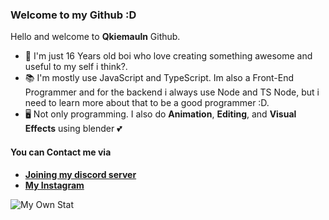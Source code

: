 ### Welcome to my Github :D

Hello and welcome to **Qkiemauln** Github. 

- 📝 I'm just 16 Years old boi who love creating something awesome and useful to my self i think?.
- 📚 I'm mostly use JavaScript and TypeScript. Im also a Front-End Programmer and for the backend i always use Node and TS Node, but i need to learn more about that to be a good programmer :D.
- 🖥 Not only programming. I also do **Animation**, **Editing**, and **Visual Effects** using blender 💕

#### You can Contact me via
- **[Joining my discord server](https://discord.gg/j24UKsj)**
- **[My Instagram](https://instagram.com/qky.m)**

![My Own Stat](https://github-readme-stats.vercel.app/api?username=qkiemauln&count_private=true&hide=prs,contribs&show_icons=true&theme=tokyonight)
<!--
**QkieMauln/QkieMauln** is a ✨ _special_ ✨ repository because its `README.md` (this file) appears on your GitHub profile.

Here are some ideas to get you started:

- 🔭 I’m currently working on ...
- 🌱 I’m currently learning ...
- 👯 I’m looking to collaborate on ...
- 🤔 I’m looking for help with ...
- 💬 Ask me about ...
- 📫 How to reach me: ...
- 😄 Pronouns: ...
- ⚡ Fun fact: ...
-->
